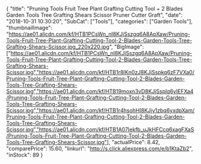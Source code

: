 {
	"title": "Pruning Tools Fruit Tree Plant Grafting Cutting Tool + 2 Blades Garden Tools Tree Grafting Shears Scissor Pruner Cutter Graft",
	"date": "2018-10-31 10:30:20",
	"SubCat": ["Tools"],
	"categories": ["Garden Tools"],
	"thumbnailImage": "https://ae01.alicdn.com/kf/HTB1PCsWn_nI8KJjSszgq6A8ApXaw/Pruning-Tools-Fruit-Tree-Plant-Grafting-Cutting-Tool-2-Blades-Garden-Tools-Tree-Grafting-Shears-Scissor.jpg_220x220.jpg",
	"BigImage": ["https://ae01.alicdn.com/kf/HTB1PCsWn_nI8KJjSszgq6A8ApXaw/Pruning-Tools-Fruit-Tree-Plant-Grafting-Cutting-Tool-2-Blades-Garden-Tools-Tree-Grafting-Shears-Scissor.jpg","https://ae01.alicdn.com/kf/HTB1r8IKn0zJ8KJjSspkq6zF7VXa0/Pruning-Tools-Fruit-Tree-Plant-Grafting-Cutting-Tool-2-Blades-Garden-Tools-Tree-Grafting-Shears-Scissor.jpg","https://ae01.alicdn.com/kf/HTB19moxn3vD8KJjSsplq6yIEFXa4/Pruning-Tools-Fruit-Tree-Plant-Grafting-Cutting-Tool-2-Blades-Garden-Tools-Tree-Grafting-Shears-Scissor.jpg","https://ae01.alicdn.com/kf/HTB1r4hsohHI8KJjy1zbq6yxdpXam/Pruning-Tools-Fruit-Tree-Plant-Grafting-Cutting-Tool-2-Blades-Garden-Tools-Tree-Grafting-Shears-Scissor.jpg","https://ae01.alicdn.com/kf/HTB1A07Iekfb_uJkHFCcq6xagFXaS/Pruning-Tools-Fruit-Tree-Plant-Grafting-Cutting-Tool-2-Blades-Garden-Tools-Tree-Grafting-Shears-Scissor.jpg"],
	"actualPrice": 8.42,
	"comparePrice": 15.60,
	"linkurl": "http://s.click.aliexpress.com/e/b1KtaZb2",
	"inStock": 89
}
